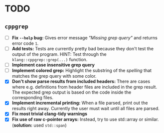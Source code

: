 # TODO

## `cppgrep`
- [ ] **Fix `--help` bug:** Gives error message *"Missing grep query"* and returns error code `1`.
- [ ] **Add tests:** Tests are currently pretty bad because they don't test the output of the program. HINT: Test
      through the `klang::cppgrep::grep(...)` function.
- [ ] **Implement case insensitive grep query**
- [ ] **Implement colored grep:** Highlight the substring of the *spelling* that matches the grep query with some color.
- [x] **Don't show parse results from included headers:** There are cases where e.g. definitions from header files are
      included in the grep result. The expected grep output is based on the code inside the corresponding files.
- [x] **Implement incremental printing:** When a file parsed, print out the results right away. Currently the user must
      wait until all files are parsed.
- [x] **Fix most trivial clang-tidy warnings**
- [x] **Fix use of raw c-pointer arrays:** Instead, try to use std::array or similar. (**solution:** used `std::span`)